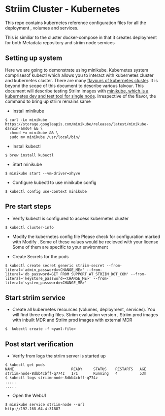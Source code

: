 # Striim Cluster - Kubernetes

This repo contains kubernetes reference configuration files for all the deployment , volumes and services.

This is similiar to the cluster docker-compose in that it creates deployment for both Metadata repository and striim node services

## Setting up system
Here we are going to demonstrate using minikube. Kubernetes system comprisesof kubectl which allows you to interact with kubernetes cluster and kubernetes cluster. There are many [flavours of kubernetes cluster](https://kubernetes.io/docs/setup/pick-right-solution/). It is beyond the scope of this document to describe various falvour. This document will describe testing Striim images with [minikube, which is a kubernetes dev and test tool for single node](https://kubernetes.io/docs/tutorials/stateless-application/hello-minikube/#before-you-begin).
Irrespective of the flavor, the command to bring up striim remains same
 
* Install minikube

````
$ curl -Lo minikube https://storage.googleapis.com/minikube/releases/latest/minikube-darwin-amd64 && \
  chmod +x minikube && \
  sudo mv minikube /usr/local/bin/
````
* Install kubectl

````
$ brew install kubectl
````
* Start minikube

````
$ minikube start --vm-driver=xhyve
````

* Configure kubectl to use minikube config

````
$ kubectl config use-context minikube
````

## Pre start steps 
* Verify kubectl is configured to access kubernetes cluster

````
$ kubectl cluster-info
````

* Modify the kubernetes config file 
Please check for configuration marked with Modify . Some of these values would be recieved with your license 
Some of them are specific to your environment

* Create Secrets for the pods
````
$ kubectl create secret generic striim-secret --from-literal='admin_password=<CHANGE_ME>' --from-literal='db_password=GET_FROM_SUPPORT_AT_STRIIM_DOT_COM' --from-literal='keystore_password=<CHANGE_ME>' --from-literal='system_password=<CHANGE_ME>'
````


## Start striim service

* Create all kubernetes resources (volumes, deployment, services). You will find three config files. Striim evaluation version , Striim prod images with inbuilt MDR and Striim prod images with external MDR

````
$  kubectl create -f <yaml-file>
````
## Post start verification 
* Verify from logs the striim server is started up

````
$ kubectl get pods
NAME                          READY     STATUS    RESTARTS   AGE
striim-node-8dbb4cbff-q774z   1/1       Running   4          53m
$ kubectl logs striim-node-8dbb4cbff-q774z
.....
.....

````

* Open the WebUI

````
$ minikube service striim-node --url
http://192.168.64.4:31887
````


